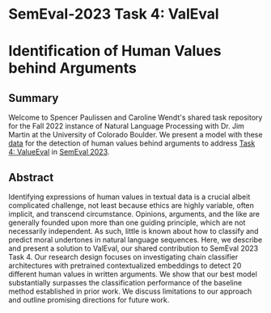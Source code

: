 # SemEval-2023 Task 4: ValEval 
# Identification of Human Values behind Arguments

## Summary
Welcome to Spencer Paulissen and Caroline Wendt's shared task repository for the Fall 2022 instance of Natural Language Processing with Dr. Jim Martin at the University of Colorado Boulder. We present a model with these [data](https://zenodo.org/record/6818093#.Y4pqGuzMLIA) for the detection of human values behind arguments to address [Task 4: ValueEval](https://touche.webis.de/semeval23/touche23-web/index.html) in [SemEval 2023](https://semeval.github.io/SemEval2023/).

## Abstract
Identifying expressions of human values in textual data is a crucial albeit complicated challenge, not least because ethics are highly variable, often implicit, and transcend circumstance. Opinions, arguments, and the like are generally founded upon more than one guiding principle, which are not necessarily independent. As such, little is known about how to classify and predict moral undertones in natural language sequences. Here, we describe and present a solution to ValEval, our shared contribution to SemEval 2023 Task 4. Our research design focuses on investigating chain classifier architectures with pretrained contextualized embeddings to detect 20 different human values in written arguments. We show that our best model substantially surpasses the classification performance of the baseline method established in prior work. We discuss limitations to our approach and outline promising directions for future work.
